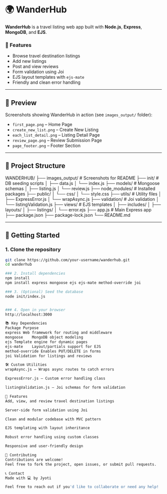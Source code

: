 # 🌍 WanderHub

**WanderHub** is a travel listing web app built with **Node.js**, **Express**, **MongoDB**, and **EJS**.

### 🧭 Features
- Browse travel destination listings  
- Add new listings  
- Post and view reviews  
- Form validation using Joi  
- EJS layout templates with `ejs-mate`  
- Friendly and clean error handling  

---

## 📸 Preview

Screenshots showing WanderHub in action (see `images_output/` folder):

- `first_page.png` – Home Page  
- `create_new_list.png` – Create New Listing  
- `each_list_detail.png` – Listing Detail Page  
- `review_page.png` – Review Submission Page  
- `page_footer.png` – Footer Section  

---

## 📁 Project Structure

WANDERHUB/
├── images_output/ # Screenshots for README
├── init/ # DB seeding scripts
│ ├── data.js
│ └── index.js
├── models/ # Mongoose schemas
│ ├── listing.js
│ └── review.js
├── node_modules/ # Installed packages
├── public/
│ └── css/
│ └── style.css
├── utils/ # Utility files
│ ├── ExpressError.js
│ └── wrapAsync.js
├── validation/ # Joi validation
│ └── listingValidation.js
├── views/ # EJS templates
│ ├── includes/
│ ├── layouts/
│ ├── listings/
│ └── error.ejs
├── app.js # Main Express app
├── package.json
├── package-lock.json
└── README.md

---

## 🚀 Getting Started

### 1. Clone the repository
```bash
git clone https://github.com/your-username/wanderhub.git
cd wanderhub

### 2. Install dependencies
npm install
npm install express mongoose ejs ejs-mate method-override joi

### 3. (Optional) Seed the database
node init/index.js


### 4. Open in your browser
http://localhost:3000

📚 Key Dependencies
Package	Purpose
express	Web framework for routing and middleware
mongoose	MongoDB object modeling
ejs	Template engine for dynamic pages
ejs-mate	Layout/partials support for EJS
method-override	Enables PUT/DELETE in forms
joi	Validation for listings and reviews

🛠️ Custom Utilities
wrapAsync.js – Wraps async routes to catch errors

ExpressError.js – Custom error handling class

listingValidation.js – Joi schemas for form validation

🤩 Features
Add, view, and review travel destination listings

Server-side form validation using Joi

Clean and modular codebase with MVC pattern

EJS templating with layout inheritance

Robust error handling using custom classes

Responsive and user-friendly design

🤝 Contributing
Contributions are welcome!
Feel free to fork the project, open issues, or submit pull requests.

📞 Contact
Made with 💻 by Jyoti

Feel free to reach out if you'd like to collaborate or need any help!




